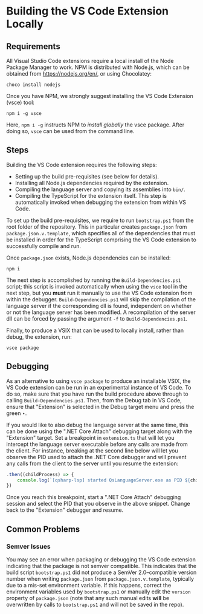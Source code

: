 # Building the VS Code Extension Locally #

## Requirements ##

All Visual Studio Code extensions require a local install of the Node Package Manager to work.
NPM is distributed with Node.js, which can be obtained from https://nodejs.org/en/, or using Chocolatey:

```
choco install nodejs
```

Once you have NPM, we strongly suggest installing the VS Code Extension (vsce) tool:

```
npm i -g vsce
```

Here, `npm i -g` instructs NPM to *install globally* the vsce package.
After doing so, `vsce` can be used from the command line.

## Steps ##

Building the VS Code extension requires the following steps:

- Setting up the build pre-requisites (see below for details).
- Installing all Node.js dependencies required by the extension.
- Compiling the language server and copying its assemblies into `bin/`.
- Compiling the TypeScript for the extension itself.
  This step is automatically invoked when debugging the extension from within VS Code.

To set up the build pre-requisites, we require to run `bootstrap.ps1` from the root folder of the repository.
This in particular creates `package.json` from `package.json.v.template`, which specifies all of the dependencies that must be installed in order for the TypeScript comprising the VS Code extension to successfully compile and run.

Once `package.json` exists, Node.js dependencies can be installed:

```
npm i
```

The next step is accomplished by running the `Build-Dependencies.ps1` script; this script is invoked automatically when using the `vsce` tool in the next step, but you **must** run it manually to use the VS Code extension from within the debugger. `Build-Dependencies.ps1` will skip the compilation of the language server if the corresponding dll is found, independent on whether or not the language server has been modified. A recompilation of the server dll can be forced by passing the argument `-f` to `Build-Dependencies.ps1`.

Finally, to produce a VSIX that can be used to locally install, rather than debug, the extension, run:

```
vsce package
```

## Debugging ##

As an alternative to using `vsce package` to produce an installable VSIX, the VS Code extension can be run in an experimental instance of VS Code.
To do so, make sure that you have run the build procedure above through to calling `Build-Dependencies.ps1`.
Then, from the Debug tab in VS Code, ensure that "Extension" is selected in the Debug target menu and press the green ‣.

If you would like to also debug the language server at the same time, this can be done using the ".NET Core Attach" debugging target along with the "Extension" target.
Set a breakpoint in `extension.ts` that will let you intercept the language server executable before any calls are made from the client.
For instance, breaking at the second line below will let you observe the PID used to attach the .NET Core debugger and will prevent any calls from the client to the server until you resume the extension:

```typescript
.then((childProcess) => {
    console.log(`[qsharp-lsp] started QsLanguageServer.exe as PID ${childProcess.pid}.`);
})
```

Once you reach this breakpoint, start a ".NET Core Attach" debugging session and select the PID that you observe in the above snippet.
Change back to the "Extension" debugger and resume.

## Common Problems ##

### Semver Issues ###

You may see an error when packaging or debugging the VS Code extension indicating that the package is not semver compatible.
This indicates that the build script `bootstrap.ps1` did not produce a SemVer 2.0–compatible version number when writing `package.json` from `package.json.v.template`, typically due to a mis-set environment variable.
If this happens, correct the environment variables used by `bootstrap.ps1` or manually edit the `version` property of `package.json` (note that any such manual edits **will** be overwritten by calls to `bootstrap.ps1` and will not be saved in the repo).